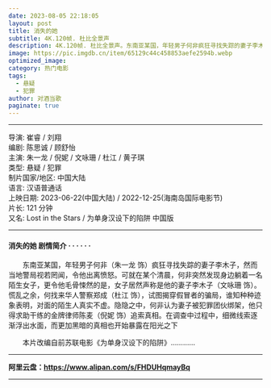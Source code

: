 ```yaml
---
date: 2023-08-05 22:18:05
layout: post
title: 消失的她
subtitle: 4K.120帧. 杜比全景声
description: 4K.120帧. 杜比全景声。东南亚某国，年轻男子何非疯狂寻找失踪的妻子李木子，然而当地警局视若罔闻，令他出离愤怒。可就在某个清晨，何非突然发现身边躺着一名陌生女子，更令他毛骨悚然的是，女子居然声称是他的妻子李木子。慌乱之余，何找来华人警察郑成，试图揭穿假冒者的骗局，谁知种种迹象表明，对面的陌生人真实不虚......
image: https://pic.imgdb.cn/item/65129c44c458853aefe2594b.webp
optimized_image: 
category: 热门电影
tags:
  - 悬疑
  - 犯罪
author: 对酒当歌
paginate: true
---
```


---

导演: 崔睿 / 刘翔  
编剧: 陈思诚 / 顾舒怡  
主演: 朱一龙 / 倪妮 / 文咏珊 / 杜江 / 黄子琪  
类型: 悬疑 / 犯罪  
制片国家/地区: 中国大陆  
语言: 汉语普通话  
上映日期: 2023-06-22(中国大陆) / 2022-12-25(海南岛国际电影节)  
片长: 121 分钟  
又名: Lost in the Stars / 为单身汉设下的陷阱 中国版  

---

#### 消失的她 剧情简介 · · · · · ·

　　东南亚某国，年轻男子何非（朱一龙 饰）疯狂寻找失踪的妻子李木子，然而当地警局视若罔闻，令他出离愤怒。可就在某个清晨，何非突然发现身边躺着一名陌生女子，更令他毛骨悚然的是，女子居然声称是他的妻子李木子（文咏珊 饰）。慌乱之余，何找来华人警察郑成（杜江 饰），试图揭穿假冒者的骗局，谁知种种迹象表明，对面的陌生人真实不虚。隐隐之中，何非认为妻子被犯罪团伙绑架，他只得求助干练的金牌律师陈麦（倪妮 饰）追索真相。在调查中过程中，细微线索逐渐浮出水面，而更加黑暗的真相也开始暴露在阳光之下

　　本片改编自前苏联电影《为单身汉设下的陷阱》…………

---

**阿里云盘：<https://www.alipan.com/s/FHDUHqmayBq>**

---
